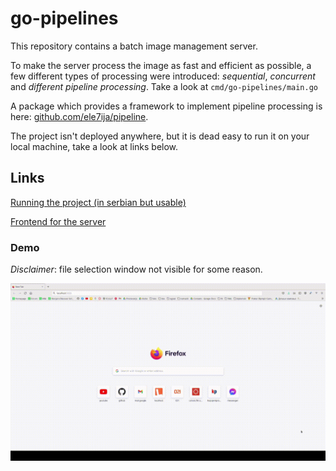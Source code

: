 # go-pipelines

This repository contains a batch image management server.

To make the server process the image as fast and efficient as possible, 
a few different types of processing were introduced: _sequential_, _concurrent_ and _different pipeline processing_.
Take a look at `cmd/go-pipelines/main.go`

A package which provides a framework to implement pipeline processing is here: [github.com/ele7ija/pipeline](https://github.com/ele7ija/pipeline).

The project isn't deployed anywhere, but it is dead easy to run it on your local machine, take a look at links below.

## Links

[Running the project (in serbian but usable)](Pokretanje.md)

[Frontend for the server](https://github.com/ele7ija/gollery)

### Demo 

_Disclaimer_: file selection window not visible for some reason.

![Demo](assets/demo-avi-2x.gif)
